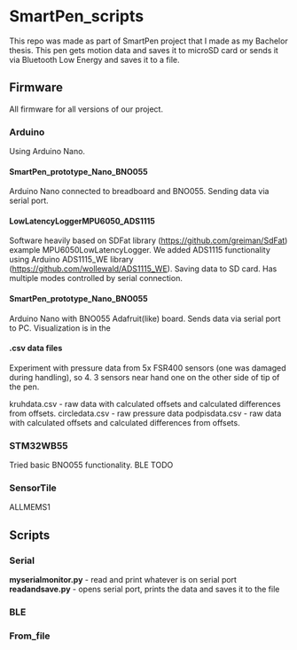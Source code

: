 # SmartPen_scripts

This repo was made as part of SmartPen project that I made as my Bachelor thesis. This pen gets motion data and saves it to microSD card or sends it via Bluetooth Low Energy and saves it to a file. 

## Firmware 

All firmware for all versions of our project.

### Arduino 

Using Arduino Nano.

#### SmartPen_prototype_Nano_BNO055

Arduino Nano connected to breadboard and BNO055. Sending data via serial port.

#### LowLatencyLoggerMPU6050_ADS1115 

Software heavily based on SDFat library (https://github.com/greiman/SdFat) example MPU6050LowLatencyLogger. We added ADS1115 functionality using Arduino ADS1115_WE library (https://github.com/wollewald/ADS1115_WE). Saving data to SD card. Has multiple modes controlled by serial connection.

#### SmartPen_prototype_Nano_BNO055

Arduino Nano with BNO055 Adafruit(like) board. Sends data via serial port to PC. Visualization is in the 

#### .csv data files

Experiment with pressure data from 5x FSR400 sensors (one was damaged during handling), so 4. 3 sensors near hand one on the other side of tip of the pen.

kruhdata.csv - raw data with calculated offsets and calculated differences from offsets.
circledata.csv - raw pressure data
podpisdata.csv - raw data with calculated offsets and calculated differences from offsets.
 
### STM32WB55

Tried basic BNO055 functionality.
BLE TODO

### SensorTile

ALLMEMS1

## Scripts

### Serial

**myserialmonitor.py** - read and print whatever is on serial port
**readandsave.py** - opens serial port, prints the data and saves it to the file

### BLE

### From_file
